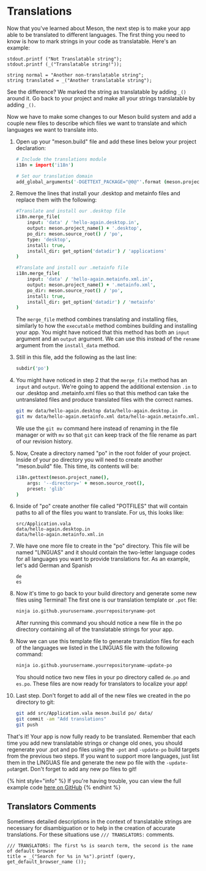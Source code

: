 # Translations

Now that you've learned about Meson, the next step is to make your app able to be translated to different languages. The first thing you need to know is how to mark strings in your code as translatable. Here's an example:

```vala
stdout.printf ("Not Translatable string");
stdout.printf (_("Translatable string!"));

string normal = "Another non-translatable string";
string translated = _("Another translatable string");
```

See the difference? We marked the string as translatable by adding `_()` around it. Go back to your project and make all your strings translatable by adding `_()`.

Now we have to make some changes to our Meson build system and add a couple new files to describe which files we want to translate and which languages we want to translate into.

1. Open up your "meson.build" file and add these lines below your project declaration:

   ```coffeescript
   # Include the translations module
   i18n = import('i18n')

   # Set our translation domain
   add_global_arguments('-DGETTEXT_PACKAGE="@0@"'.format (meson.project_name()), language:'c')
   ```

2. Remove the lines that install your .desktop and metainfo files and replace them with the following:

   ```coffeescript
   #Translate and install our .desktop file
   i18n.merge_file(
       input: 'data' / 'hello-again.desktop.in',
       output: meson.project_name() + '.desktop',
       po_dir: meson.source_root() / 'po',
       type: 'desktop',
       install: true,
       install_dir: get_option('datadir') / 'applications'
   )

   #Translate and install our .metainfo file
   i18n.merge_file(
       input: 'data' / 'hello-again.metainfo.xml.in',
       output: meson.project_name() + '.metainfo.xml',
       po_dir: meson.source_root() / 'po',
       install: true,
       install_dir: get_option('datadir') / 'metainfo'
   )
   ```

   The `merge_file` method combines translating and installing files, similarly to how the `executable` method combines building and installing your app. You might have noticed that this method has both an `input` argument and an `output` argument. We can use this instead of the `rename` argument from the `install_data` method.

3. Still in this file, add the following as the last line:

   ```coffeescript
   subdir('po')
   ```

4. You might have noticed in step 2 that the `merge_file` method has an `input` and `output`. We're going to append the additional extension `.in` to our .desktop and .metainfo.xml files so that this method can take the untranslated files and produce translated files with the correct names.

   ```bash
   git mv data/hello-again.desktop data/hello-again.desktop.in
   git mv data/hello-again.metainfo.xml data/hello-again.metainfo.xml.in
   ```

   We use the `git mv` command here instead of renaming in the file manager or with `mv` so that `git` can keep track of the file rename as part of our revision history.

5. Now, Create a directory named "po" in the root folder of your project. Inside of your po directory you will need to create another "meson.build" file. This time, its contents will be:

   ```coffeescript
   i18n.gettext(meson.project_name(),
       args: '--directory=' + meson.source_root(),
       preset: 'glib'
   )
   ```

6. Inside of "po" create another file called "POTFILES" that will contain paths to all of the files you want to translate. For us, this looks like:

   ```text
   src/Application.vala
   data/hello-again.desktop.in
   data/hello-again.metainfo.xml.in
   ```

7. We have one more file to create in the "po" directory. This file will be named "LINGUAS" and it should contain the two-letter language codes for all languages you want to provide translations for. As an example, let's add German and Spanish

   ```text
   de
   es
   ```

8. Now it's time to go back to your build directory and generate some new files using Terminal! The first one is our translation template or `.pot` file:

   ```bash
   ninja io.github.yourusername.yourrepositoryname-pot
   ```

   After running this command you should notice a new file in the po directory containing all of the translatable strings for your app.

9. Now we can use this template file to generate translation files for each of the languages we listed in the LINGUAS file with the following command:

   ```bash
   ninja io.github.yourusername.yourrepositoryname-update-po
   ```

   You should notice two new files in your po directory called `de.po` and `es.po`. These files are now ready for translators to localize your app!

10. Last step. Don't forget to add all of the new files we created in the po directory to git:

    ```bash
    git add src/Application.vala meson.build po/ data/
    git commit -am "Add translations"
    git push
    ```

That's it! Your app is now fully ready to be translated. Remember that each time you add new translatable strings or change old ones, you should regenerate your .pot and po files using the `-pot` and `-update-po` build targets from the previous two steps. If you want to support more languages, just list them in the LINGUAS file and generate the new po file with the `-update-po`target. Don't forget to add any new po files to git!

{% hint style="info" %}
If you're having trouble, you can view the full example code [here on GitHub](https://github.com/vala-lang/examples/tree/localization)
{% endhint %}

## Translators Comments

Sometimes detailed descriptions in the context of translatable strings are necessary for disambiguation or to help in the creation of accurate translations. For these situations use `/// TRANSLATORS:` comments.

```vala
/// TRANSLATORS: The first %s is search term, the second is the name of default browser
title = _("Search for %s in %s").printf (query, get_default_browser_name ());
```
